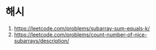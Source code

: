 # 해시
1.  https://leetcode.com/problems/subarray-sum-equals-k/
2. https://leetcode.com/problems/count-number-of-nice-subarrays/description/
